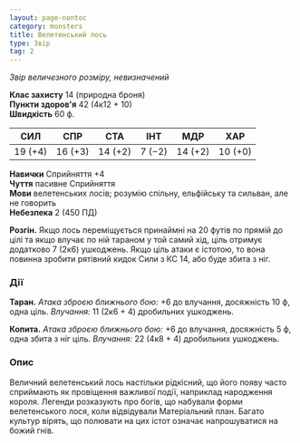 ```yaml
---
layout: page-nontoc
category: monsters
title: Велетенський лось
type: Звір
tag: 2
---
```


_Звір величезного розміру, невизначений_

**Клас захисту** 14 (природна броня)    
**Пункти здоров'я** 42 (4к12 + 10)    
**Швидкість** 60 ф.

| СИЛ     | СПР     | СТА     | ІНТ    | МДР     | ХАР     |
| ------- | ------- | ------- | ------ | ------- | ------- |
| 19 (+4) | 16 (+3) | 14 (+2) | 7 (−2) | 14 (+2) | 10 (+0) |

**Навички** Сприйняття +4    
**Чуття** пасивне Сприйняття    
**Мови** велетенських лосів; розумію спільну, ельфійську та сильван, але не говорить    
**Небезпека** 2 (450 ПД)

**Розгін.** Якщо лось переміщується принаймні на 20 футів по прямій до цілі та якщо влучає по ній тараном у той самий хід, ціль отримує додатково 7 (2к6) ушкоджень. Якщо ціль атаки є істотою, то вона повинна зробити рятівний кидок Сили з КС 14, або буде збита з ніг.

### Дії
**Таран.** _Атака зброєю ближнього бою:_ +6 до влучання, досяжність 10 ф, одна ціль. _Влучання:_ 11 (2к6 + 4) дробильних ушкоджень.    

**Копита.** _Атака зброєю ближнього бою:_ +6 до влучання, досяжність 5 ф, одна збита з ніг ціль. _Влучання:_ 22 (4к8 + 4) дробильних ушкоджень.

### Опис
Величний велетенський лось настільки рідкісний, що його появу часто сприймають як провіщення важливої події, наприклад народження короля. Легенди розказують про богів, що набували форми велетенського лося, коли відвідували Матеріальний план. Багато культур вірять, що полювати на цих істот означає напрошуватися на божий гнів. 
